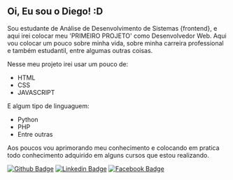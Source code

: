
<h2>Oi, Eu sou o Diego! :D</h2>

Sou estudante de Análise de Desenvolvimento de Sistemas {frontend}, e aqui irei colocar meu 'PRIMEIRO PROJETO' como Desenvolvedor Web. Aqui vou colocar um pouco sobre minha vida, sobre minha carreira professional e também estudantil, entre algumas outras coisas.

Nesse meu projeto irei usar um pouco de: 

- HTML
- CSS 
- JAVASCRIPT

E algum tipo de linguaguem:

- Python
- PHP 
- Entre outras

Aos poucos vou aprimorando meu conhecimento e colocando em pratica todo conhecimento adquirido em alguns cursos que estou realizando.


[![Github Badge](https://img.shields.io/badge/-Github-000?style=flat-square&logo=Github&logoColor=white&link=https://github.com/fagnerpsantos)](https://github.com/diegohsales)
[![Linkedin Badge](https://img.shields.io/badge/-LinkedIn-blue?style=flat-square&logo=Linkedin&logoColor=white&link=https://www.linkedin.com/in/fagnerpsantos/)](https://www.linkedin.com/in/diegohsales/)
[![Facebook Badge](https://img.shields.io/badge/Facebook-1877F2?style=for-the-badge&logo=facebook&logoColor=white&link=https://wwww.facebook.com/diegohenriquesales/)](https://www.facebook.com/diegohenriquesales)
